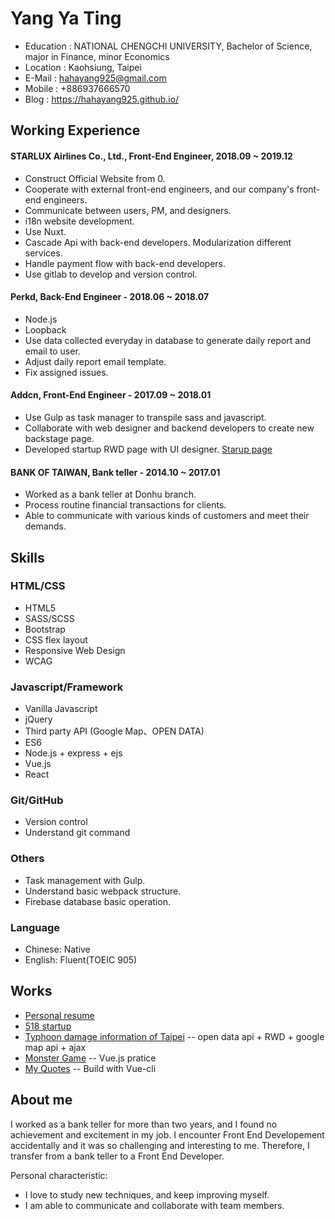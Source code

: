 # Yang Ya Ting

* Education : NATIONAL CHENGCHI UNIVERSITY, Bachelor of Science, major in Finance, minor Economics
* Location : Kaohsiung, Taipei
* E-Mail : hahayang925@gmail.com
* Mobile : +886937666570
* Blog : https://hahayang925.github.io/

## Working Experience

#### STARLUX Airlines Co., Ltd., Front-End Engineer, 2018.09 ~ 2019.12
* Construct Official Website from 0.
* Cooperate with external front-end engineers, and our company's front-end engineers.
* Communicate between users, PM, and designers.
* i18n website development.
* Use Nuxt.
* Cascade Api with back-end developers. Modularization different services.
* Handle payment flow with back-end developers.
* Use gitlab to develop and version control.

#### Perkd, Back-End Engineer - 2018.06 ~ 2018.07
* Node.js
* Loopback
* Use data collected everyday in database to generate daily report and email to user.
* Adjust daily report email template.
* Fix assigned issues.

#### Addcn, Front-End Engineer - 2017.09 ~ 2018.01
* Use Gulp as task manager to transpile sass and javascript.
* Collaborate with web designer and backend developers to create new backstage page.
* Developed startup RWD page with UI designer. [Starup page](https://www.518.com.tw/startup-jackercleaning.html)

#### BANK OF TAIWAN, Bank teller - 2014.10 ~ 2017.01
* Worked as a bank teller at Donhu branch.
* Process routine financial transactions for clients.
* Able to communicate with various kinds of customers and meet their demands.


## Skills

### HTML/CSS

* HTML5
* SASS/SCSS
* Bootstrap
* CSS flex layout
* Responsive Web Design
* WCAG


### Javascript/Framework

* Vanilla Javascript
* jQuery
* Third party API (Google Map、OPEN DATA)
* ES6
* Node.js + express + ejs
* Vue.js
* React

### Git/GitHub

* Version control
* Understand git command

### Others

* Task management with Gulp.
* Understand basic webpack structure.
* Firebase database basic operation. 

### Language

* Chinese: Native
* English: Fluent(TOEIC 905)

## Works

* [Personal resume](https://hahayang925.github.io/resume/)
* [518 startup](https://www.518.com.tw/startup-jackercleaning.html)
* [Typhoon damage information of Taipei](https://hahayang925.github.io/typhoon/)
  -- open data api + RWD + google map api + ajax
* [Monster Game](https://hahayang925.github.io/monstergame/)
  --  Vue.js pratice
* [My Quotes](https://hahayang925.github.io/myQuote/)
  -- Build with Vue-cli
  
## About me

I worked as a bank teller for more than two years, and I found no achievement and excitement in my job. I encounter Front End Developement accidentally and it was so challenging and interesting to me. Therefore, I transfer from a bank teller to a Front End Developer.

Personal characteristic:
* I love to study new techniques, and keep improving myself.
* I am able to communicate and collaborate with team members.
